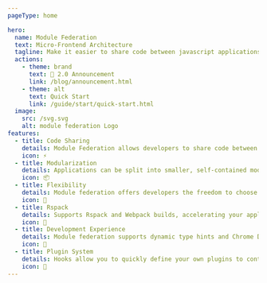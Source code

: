 ```yaml
---
pageType: home

hero:
  name: Module Federation
  text: Micro-Frontend Architecture
  tagline: Make it easier to share code between javascript applications and make team collaboration more efficient
  actions:
    - theme: brand
      text: 🎉 2.0 Announcement
      link: /blog/announcement.html
    - theme: alt
      text: Quick Start
      link: /guide/start/quick-start.html
  image:
    src: /svg.svg
    alt: module federation Logo
features:
  - title: Code Sharing
    details: Module Federation allows developers to share code between multiple projects in a decentralized way, making it easier to manage complex applications.
    icon: ⚡
  - title: Modularization
    details: Applications can be split into smaller, self-contained modules that can be independently developed, tested, and deployed.
    icon: 📦
  - title: Flexibility
    details: Module federation offers developers the freedom to choose and implement the architecture that best suits their needs.
    icon: 🎯
  - title: Rspack
    details: Supports Rspack and Webpack builds, accelerating your application builds.
    icon: 🦀
  - title: Development Experience
    details: Module federation supports dynamic type hints and Chrome Devtool to enhance the development experience.
    icon: 🚀
  - title: Plugin System
    details: Hooks allow you to quickly define your own plugins to control the behavior of module loading.
    icon: 🎨
---
```

